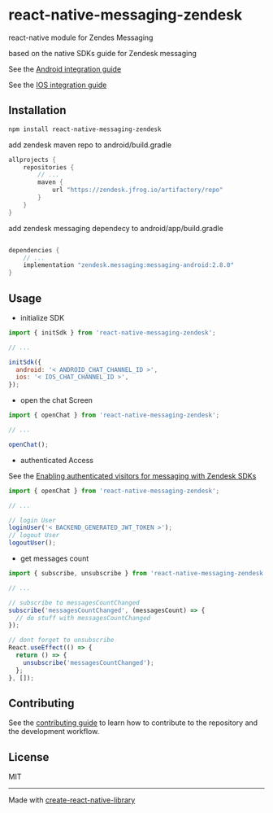 # react-native-messaging-zendesk

react-native module for Zendes Messaging

based on the native SDKs guide for Zendesk messaging

See the [Android integration guide](https://developer.zendesk.com/documentation/zendesk-web-widget-sdks/sdks/web/getting_started/)

See the [IOS integration guide](https://developer.zendesk.com/documentation/zendesk-web-widget-sdks/sdks/ios/getting_started/)

## Installation

```sh
npm install react-native-messaging-zendesk
```

add zendesk maven repo to android/build.gradle

```gradle
allprojects {
    repositories {
        // ...
        maven {
            url "https://zendesk.jfrog.io/artifactory/repo"
        }
    }
}
```

add zendesk messaging dependecy to android/app/build.gradle

```gradle

dependencies {
    // ...
    implementation "zendesk.messaging:messaging-android:2.8.0"
}
```

## Usage

- initialize SDK

```js
import { initSdk } from 'react-native-messaging-zendesk';

// ...

initSdk({
  android: '< ANDROID_CHAT_CHANNEL_ID >',
  ios: '< IOS_CHAT_CHANNEL_ID >',
});
```

- open the chat Screen

```js
import { openChat } from 'react-native-messaging-zendesk';

// ...

openChat();
```

- authenticated Access

See the [Enabling authenticated visitors for messaging with Zendesk SDKs](https://developer.zendesk.com/documentation/zendesk-web-widget-sdks/sdks/web/enabling_auth_visitors/)

```js
import { openChat } from 'react-native-messaging-zendesk';

// ...

// login User
loginUser('< BACKEND_GENERATED_JWT_TOKEN >');
// logout User
logoutUser();
```

- get messages count

```js
import { subscribe, unsubscribe } from 'react-native-messaging-zendesk';

// ...

// subscribe to messagesCountChanged
subscribe('messagesCountChanged', (messagesCount) => {
  // do stuff with messagesCountChanged
});

// dont forget to unsubscribe
React.useEffect(() => {
  return () => {
    unsubscribe('messagesCountChanged');
  };
}, []);
```

## Contributing

See the [contributing guide](CONTRIBUTING.md) to learn how to contribute to the repository and the development workflow.

## License

MIT

---

Made with [create-react-native-library](https://github.com/callstack/react-native-builder-bob)
